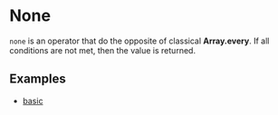 # None

`none` is an operator that do the opposite of classical **Array.every**. If all conditions are not met, then the value is returned.

## Examples

- [basic](basic.md)

